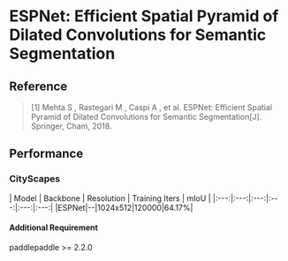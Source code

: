 # ESPNet: Efficient Spatial Pyramid of Dilated Convolutions for Semantic Segmentation

## Reference

> [1] Mehta S ,  Rastegari M ,  Caspi A , et al. ESPNet: Efficient Spatial Pyramid of Dilated Convolutions for Semantic Segmentation[J]. Springer, Cham, 2018.

## Performance

### CityScapes

| Model | Backbone | Resolution | Training Iters | mIoU |
|:---:|:---:|:---:|:---:|:---:|:---:|
|ESPNet|--|1024x512|120000|64.17%|

#### Additional Requirement
paddlepaddle >= 2.2.0  
